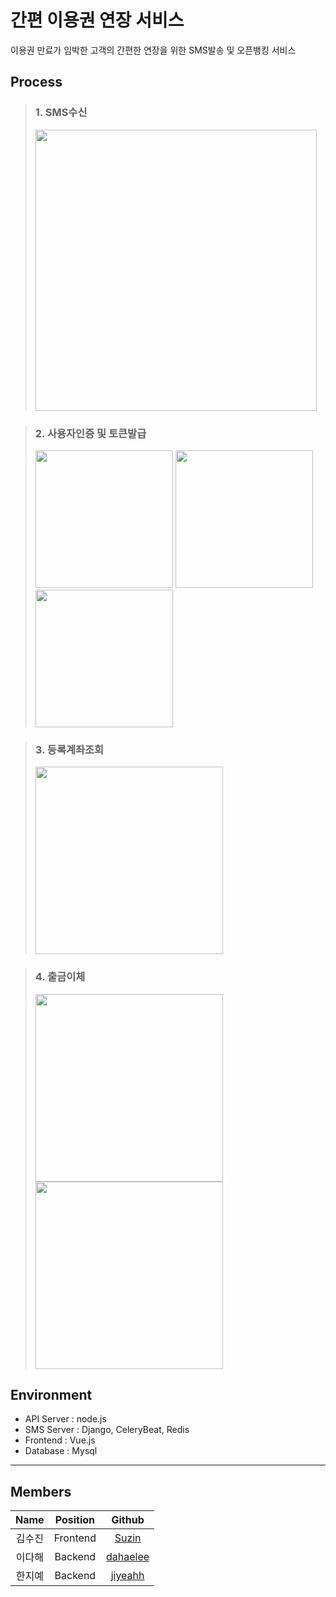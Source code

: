 # 간편 이용권 연장 서비스
이용권 만료가 임박한 고객의 간편한 연장을 위한 SMS발송 및 오픈뱅킹 서비스

## Process
> ### 1. SMS수신
> <img src = "https://user-images.githubusercontent.com/53745427/116683300-56e19d80-a9ea-11eb-8858-12da26495885.jpg" width ="450">

> ### 2. 사용자인증 및 토큰발급
> <img src = "https://user-images.githubusercontent.com/53745427/116681050-67444900-a9e7-11eb-92c7-7a73e47b0c83.png" width ="220"> <img src = "https://user-images.githubusercontent.com/53745427/116681053-68757600-a9e7-11eb-9503-c3d934266c36.png" width ="220"> <img src = "https://user-images.githubusercontent.com/53745427/116681054-68757600-a9e7-11eb-8113-ee85beda4072.png" width ="220">

> ### 3. 등록계좌조회
> <img src = "https://user-images.githubusercontent.com/53745427/116679117-1a5f7300-a9e5-11eb-8f1e-f520b42f524f.png" width ="300">

> ### 4. 출금이체
> <img src = "https://user-images.githubusercontent.com/53745427/116679113-192e4600-a9e5-11eb-8acb-6094c8d7ae4d.png" width ="300"> <img src = "https://user-images.githubusercontent.com/53745427/116679114-19c6dc80-a9e5-11eb-9d7e-8861f6ccfff0.png" width ="300">

## Environment
- API Server : node.js
- SMS Server : Django, CeleryBeat, Redis
- Frontend : Vue.js
- Database : Mysql

***
## Members
|  <center>Name</center> |  <center>Position</center> |  <center>Github</center> |
|:--------:|:--------:|:--------:|
| 김수진 | <center>Frontend</center> |[Suzin](https://github.com/sujinee0010)|
| 이다해 | <center>Backend</center> |[dahaelee](https://github.com/dahaelee)|
| 한지예 | <center>Backend</center> |[jiyeahh](https://github.com/jiyeahh)|
